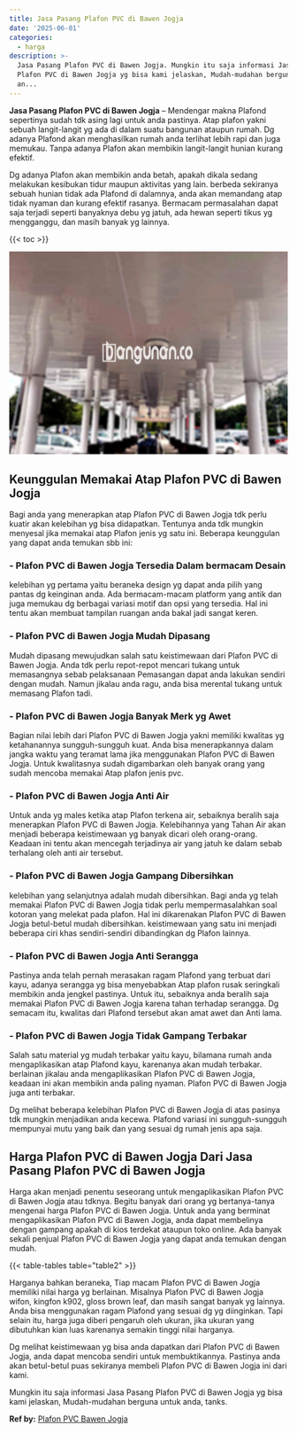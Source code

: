 ```yaml
---
title: Jasa Pasang Plafon PVC di Bawen Jogja
date: '2025-06-01'
categories:
  - harga
description: >-
  Jasa Pasang Plafon PVC di Bawen Jogja. Mungkin itu saja informasi Jasa Pasang
  Plafon PVC di Bawen Jogja yg bisa kami jelaskan, Mudah-mudahan berguna untuk
  an...
---
```


**Jasa Pasang Plafon PVC di Bawen Jogja** – Mendengar makna Plafond sepertinya sudah tdk asing lagi untuk anda pastinya. Atap plafon yakni sebuah langit-langit yg ada di dalam suatu bangunan ataupun rumah. Dg adanya Plafond akan menghasilkan rumah anda terlihat lebih rapi dan juga memukau. Tanpa adanya Plafon akan membikin langit-langit hunian kurang efektif.

Dg adanya Plafon akan membikin anda betah, apakah dikala sedang melakukan kesibukan tidur maupun aktivitas yang lain. berbeda sekiranya sebuah hunian tidak ada Plafond di dalamnya, anda akan memandang atap tidak nyaman dan kurang efektif rasanya. Bermacam permasalahan dapat saja terjadi seperti banyaknya debu yg jatuh, ada hewan seperti tikus yg mengganggu, dan masih banyak yg lainnya.

{{< toc >}}

![Jasa Pasang Plafon PVC di Bawen Jogja](/images/flafond-pvc-murah27.png)

## Keunggulan Memakai Atap Plafon PVC di Bawen Jogja

Bagi anda yang menerapkan atap Plafon PVC di Bawen Jogja tdk perlu kuatir akan kelebihan yg bisa didapatkan. Tentunya anda tdk mungkin menyesal jika memakai atap Plafon jenis yg satu ini. Beberapa keunggulan yang dapat anda temukan sbb ini:

### \- Plafon PVC di Bawen Jogja Tersedia Dalam bermacam Desain

kelebihan yg pertama yaitu beraneka design yg dapat anda pilih yang pantas dg keinginan anda. Ada bermacam-macam platform yang antik dan juga memukau dg berbagai variasi motif dan opsi yang tersedia. Hal ini tentu akan membuat tampilan ruangan anda bakal jadi sangat keren.

### \- Plafon PVC di Bawen Jogja Mudah Dipasang

Mudah dipasang mewujudkan salah satu keistimewaan dari Plafon PVC di Bawen Jogja. Anda tdk perlu repot-repot mencari tukang untuk memasangnya sebab pelaksanaan Pemasangan dapat anda lakukan sendiri dengan mudah. Namun jikalau anda ragu, anda bisa merental tukang untuk memasang Plafon tadi.

### \- Plafon PVC di Bawen Jogja Banyak Merk yg Awet

Bagian nilai lebih dari Plafon PVC di Bawen Jogja yakni memiliki kwalitas yg ketahanannya sungguh-sungguh kuat. Anda bisa menerapkannya dalam jangka waktu yang teramat lama jika menggunakan Plafon PVC di Bawen Jogja. Untuk kwalitasnya sudah digambarkan oleh banyak orang yang sudah mencoba memakai Atap plafon jenis pvc.

### \- Plafon PVC di Bawen Jogja Anti Air

Untuk anda yg males ketika atap Plafon terkena air, sebaiknya beralih saja menerapkan Plafon PVC di Bawen Jogja. Kelebihannya yang Tahan Air akan menjadi beberapa keistimewaan yg banyak dicari oleh orang-orang. Keadaan ini tentu akan mencegah terjadinya air yang jatuh ke dalam sebab terhalang oleh anti air tersebut.

### \- Plafon PVC di Bawen Jogja Gampang Dibersihkan

kelebihan yang selanjutnya adalah mudah dibersihkan. Bagi anda yg telah memakai Plafon PVC di Bawen Jogja tidak perlu mempermasalahkan soal kotoran yang melekat pada plafon. Hal ini dikarenakan Plafon PVC di Bawen Jogja betul-betul mudah dibersihkan. keistimewaan yang satu ini menjadi beberapa ciri khas sendiri-sendiri dibandingkan dg Plafon lainnya.

### \- Plafon PVC di Bawen Jogja Anti Serangga

Pastinya anda telah pernah merasakan ragam Plafond yang terbuat dari kayu, adanya serangga yg bisa menyebabkan Atap plafon rusak seringkali membikin anda jengkel pastinya. Untuk itu, sebaiknya anda beralih saja memakai Plafon PVC di Bawen Jogja karena tahan terhadap serangga. Dg semacam itu, kwalitas dari Plafond tersebut akan amat awet dan Anti lama.

### \- Plafon PVC di Bawen Jogja Tidak Gampang Terbakar

Salah satu material yg mudah terbakar yaitu kayu, bilamana rumah anda mengaplikasikan atap Plafond kayu, karenanya akan mudah terbakar. berlainan jikalau anda mengaplikasikan Plafon PVC di Bawen Jogja, keadaan ini akan membikin anda paling nyaman. Plafon PVC di Bawen Jogja juga anti terbakar.

Dg melihat beberapa kelebihan Plafon PVC di Bawen Jogja di atas pasinya tdk mungkin menjadikan anda kecewa. Plafond variasi ini sungguh-sungguh mempunyai mutu yang baik dan yang sesuai dg rumah jenis apa saja.

## Harga Plafon PVC di Bawen Jogja Dari Jasa Pasang Plafon PVC di Bawen Jogja

Harga akan menjadi penentu seseorang untuk mengaplikasikan Plafon PVC di Bawen Jogja atau tdknya. Begitu banyak dari orang yg bertanya-tanya mengenai harga Plafon PVC di Bawen Jogja. Untuk anda yang berminat mengaplikasikan Plafon PVC di Bawen Jogja, anda dapat membelinya dengan gampang apakah di kios terdekat ataupun toko online. Ada banyak sekali penjual Plafon PVC di Bawen Jogja yang dapat anda temukan dengan mudah.

{{< table-tables table="table2" >}}

Harganya bahkan beraneka, Tiap macam Plafon PVC di Bawen Jogja memiliki nilai harga yg berlainan. Misalnya Plafon PVC di Bawen Jogja wifon, kingfon k902, gloss brown leaf, dan masih sangat banyak yg lainnya. Anda bisa menggunakan ragam Plafond yang sesuai dg yg diinginkan. Tapi selain itu, harga juga diberi pengaruh oleh ukuran, jika ukuran yang dibutuhkan kian luas karenanya semakin tinggi nilai harganya.

Dg melihat keistimewaan yg bisa anda dapatkan dari Plafon PVC di Bawen Jogja, anda dapat mencoba sendiri untuk membuktikannya. Pastinya anda akan betul-betul puas sekiranya membeli Plafon PVC di Bawen Jogja ini dari kami.

Mungkin itu saja informasi Jasa Pasang Plafon PVC di Bawen Jogja yg bisa kami jelaskan, Mudah-mudahan berguna untuk anda, tanks.

**Ref by:** [Plafon PVC Bawen Jogja](https://id.wikipedia.org/wiki/Plafon)
